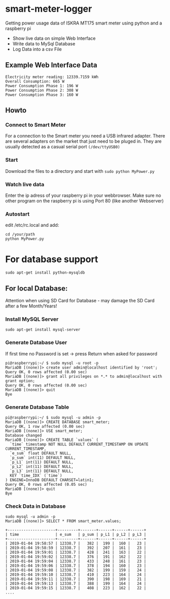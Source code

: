 # smart-meter-logger
Getting power usage data of ISKRA MT175 smart meter using python and a raspberry pi

- Show live data on simple Web Interface
- Write data to MySql Database
- Log Data into a csv File

## Example Web Interface Data
```
Electricity meter reading: 12339.7159 kWh
Overall Consumption: 665 W
Power Consumption Phase 1: 196 W
Power Consumption Phase 2: 308 W
Power Consumption Phase 3: 160 W
```
## Howto
### Connect to Smart Meter
For a connection to the Smart meter you need a USB infrared adapter. There are several adapters on the market that just need to be pluged in. They are usually detected as a casual serial port  ```(/dev/ttyUSB0)``` 

### Start
Download the files to a directory and start with ```sudo python MyPower.py```

### Watch live data
Enter the ip adress of your raspberry pi in your webbrowser.
Make sure no other program on the raspberry pi is using Port 80 (like another Webserver) 

### Autostart
edit /etc/rc.local and add:
```
cd /your/path
python MyPower.py 
```

# For database support
```
sudo apt-get install python-mysqldb
```
## For local Database: 
Attention when using SD Card for Database - may damage the SD Card after a few Month/Years!

### Install MySQL Server
```
sudo apt-get install mysql-server
```

### Generate Database User
If first time no Password is set -> press Return when asked for password
```
pi@raspberrypi:~/ $ sudo mysql -u root -p
MariaDB [(none)]> create user admin@localhost identified by 'root';
Query OK, 0 rows affected (0.00 sec)
MariaDB [(none)]> grant all privileges on *.* to admin@localhost with grant option;
Query OK, 0 rows affected (0.00 sec)
MariaDB [(none)]> quit
Bye
```
### Generate Database Table
```
pi@raspberrypi:~/ $ sudo mysql -u admin -p 
MariaDB [(none)]> CREATE DATABASE smart_meter;
Query OK, 1 row affected (0.00 sec)
MariaDB [(none)]> USE smart_meter;
Database changed
MariaDB [(none)]> CREATE TABLE `values` (
  `time` timestamp NOT NULL DEFAULT CURRENT_TIMESTAMP ON UPDATE CURRENT_TIMESTAMP,
  `e_sum` float DEFAULT NULL,
  `p_sum` int(11) DEFAULT NULL,
  `p_L1` int(11) DEFAULT NULL,
  `p_L2` int(11) DEFAULT NULL,
  `p_L3` int(11) DEFAULT NULL,
  KEY `time_IDX` (`time`)
) ENGINE=InnoDB DEFAULT CHARSET=latin1;
Query OK, 0 rows affected (0.05 sec)
MariaDB [(none)]> quit
Bye
```

### Check Data in Database
```
sudo mysql -u admin -p 
MariaDB [(none)]> SELECT * FROM smart_meter.values;
```
```
+---------------------+---------+-------+------+------+------+
| time                | e_sum   | p_sum | p_L1 | p_L2 | p_L3 |
+---------------------+---------+-------+------+------+------+
| 2019-01-04 19:58:57 | 12338.7 |   382 |  199 |  160 |   23 |
| 2019-01-04 19:58:59 | 12338.7 |   392 |  207 |  161 |   23 |
| 2019-01-04 19:59:01 | 12338.7 |   428 |  241 |  163 |   22 |
| 2019-01-04 19:59:02 | 12338.7 |   376 |  191 |  162 |   22 |
| 2019-01-04 19:59:04 | 12338.7 |   433 |  248 |  161 |   23 |
| 2019-01-04 19:59:06 | 12338.7 |   378 |  194 |  160 |   23 |
| 2019-01-04 19:59:08 | 12338.7 |   382 |  199 |  159 |   24 |
| 2019-01-04 19:59:10 | 12338.7 |   410 |  223 |  164 |   24 |
| 2019-01-04 19:59:11 | 12338.7 |   390 |  198 |  169 |   21 |
| 2019-01-04 19:59:13 | 12338.7 |   388 |  199 |  164 |   24 |
| 2019-01-04 19:59:15 | 12338.7 |   408 |  223 |  162 |   22 |
....
```
